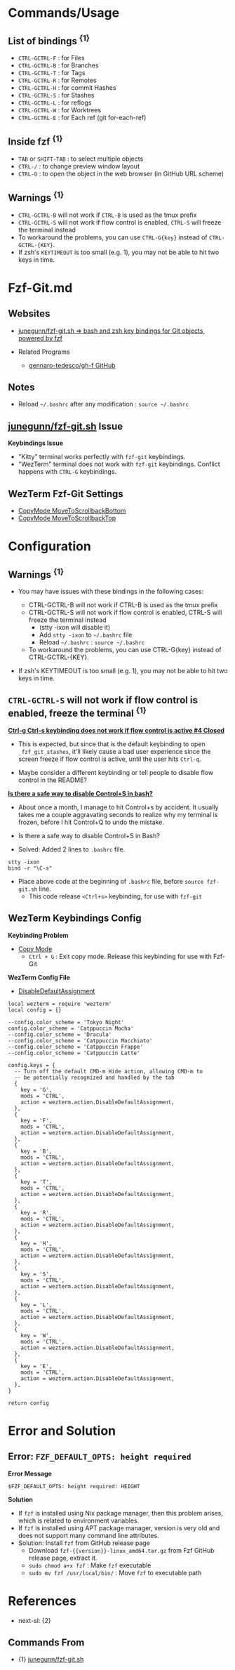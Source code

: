 # Commands/Usage

## List of bindings <sup>{1}</sup>

* `CTRL-GCTRL-F` : for Files
* `CTRL-GCTRL-B` : for Branches
* `CTRL-GCTRL-T` : for Tags
* `CTRL-GCTRL-R` : for Remotes
* `CTRL-GCTRL-H` : for commit Hashes
* `CTRL-GCTRL-S` : for Stashes
* `CTRL-GCTRL-L` : for reflogs
* `CTRL-GCTRL-W` : for Worktrees
* `CTRL-GCTRL-E` : for Each ref (git for-each-ref)

## Inside fzf <sup>{1}</sup>

* `TAB` or `SHIFT-TAB` : to select multiple objects
* `CTRL-/` : to change preview window layout
* `CTRL-O` : to open the object in the web browser (in GitHub URL scheme)

## Warnings <sup>{1}</sup>

* `CTRL-GCTRL-B` will not work if `CTRL-B` is used as the tmux prefix
* `CTRL-GCTRL-S` will not work if flow control is enabled, `CTRL-S` will freeze the terminal instead
* To workaround the problems, you can use `CTRL-G{key}` instead of `CTRL-GCTRL-{KEY}`.
* If zsh's `KEYTIMEOUT` is too small (e.g. 1), you may not be able to hit two keys in time.

# Fzf-Git.md

## Websites

* [junegunn/fzf-git.sh => bash and zsh key bindings for Git objects, powered by fzf](https://github.com/junegunn/fzf-git.sh)

* Related Programs
  * [gennaro-tedesco/gh-f GitHub](https://github.com/gennaro-tedesco/gh-f)

## Notes

* Reload `~/.bashrc` after any modification : `source ~/.bashrc`

## [junegunn/fzf-git.sh](https://github.com/junegunn/fzf-git.sh) Issue

**Keybindings Issue**

* "Kitty" terminal works perfectly with `fzf-git` keybindings.
* "WezTerm" terminal does not work with `fzf-git` keybindings. Conflict happens with `CTRL-G` keybindings.

## WezTerm Fzf-Git Settings

* [CopyMode MoveToScrollbackBottom](https://wezterm.org/config/lua/keyassignment/CopyMode/MoveToScrollbackBottom.html)
* [CopyMode MoveToScrollbackTop](https://wezterm.org/config/lua/keyassignment/CopyMode/MoveToScrollbackTop.html)

# Configuration

## Warnings <sup>{1}</sup>

* You may have issues with these bindings in the following cases:
  * CTRL-GCTRL-B will not work if CTRL-B is used as the tmux prefix
  * CTRL-GCTRL-S will not work if flow control is enabled, CTRL-S will freeze the terminal instead
    * (stty -ixon will disable it)
    * Add `stty -ixon` to `~/.bashrc` file
    * Reload `~/.bashrc` : `source ~/.bashrc`
  * To workaround the problems, you can use CTRL-G{key} instead of CTRL-GCTRL-{KEY}.

* If zsh's KEYTIMEOUT is too small (e.g. 1), you may not be able to hit two keys in time.

## `CTRL-GCTRL-S` will not work if flow control is enabled, freeze the terminal <sup>{1}</sup>

**[Ctrl-g Ctrl-s keybinding does not work if flow control is active #4
Closed](https://github.com/junegunn/fzf-git.sh/issues/4)**

* This is expected, but since that is the default keybinding to open `_fzf_git_stashes`, it'll likely cause a bad user experience since the screen freeze if flow control is active, until the user hits `Ctrl-q`.

* Maybe consider a different keybinding or tell people to disable flow control in the README?

**[Is there a safe way to disable Control+S in bash?](https://www.reddit.com/r/bash/comments/uz8x55/is_there_a_safe_way_to_disable_controls_in_bash/?rdt=57727)**

* About once a month, I manage to hit Control+s by accident. It usually takes me a couple aggravating seconds to realize why my terminal is frozen, before I hit Control+Q to undo the mistake.

* Is there a safe way to disable Control+S in Bash?

* Solved: Added 2 lines to `.bashrc` file.

```shell
stty -ixon  
bind -r "\C-s"
```

* Place above code at the beginning of `.bashrc` file, before `source fzf-git.sh` line.
  * This code release `<Ctrl+s>` keybinding, for use with `fzf-git`

## WezTerm Keybindings Config

**Keybinding Problem**

* [Copy Mode](https://wezterm.org/copymode.html)
  * `Ctrl + G` : Exit copy mode. Release this keybinding for use with Fzf-Git

**WezTerm Config File**

* [DisableDefaultAssignment](https://wezterm.org/config/lua/keyassignment/DisableDefaultAssignment.html)

```shell
local wezterm = require 'wezterm'
local config = {}

--config.color_scheme = 'Tokyo Night'
config.color_scheme = 'Catppuccin Mocha'
--config.color_scheme = 'Dracula'
--config.color_scheme = 'Catppuccin Macchiato'
--config.color_scheme = 'Catppuccin Frappe'
--config.color_scheme = 'Catppuccin Latte'

config.keys = {
  -- Turn off the default CMD-m Hide action, allowing CMD-m to
  -- be potentially recognized and handled by the tab
  {
    key = 'G',
    mods = 'CTRL',
    action = wezterm.action.DisableDefaultAssignment,
  },
  {
    key = 'F',
    mods = 'CTRL',
    action = wezterm.action.DisableDefaultAssignment,
  },
  {
    key = 'B',
    mods = 'CTRL',
    action = wezterm.action.DisableDefaultAssignment,
  },
  {
    key = 'T',
    mods = 'CTRL',
    action = wezterm.action.DisableDefaultAssignment,
  },
  {
    key = 'R',
    mods = 'CTRL',
    action = wezterm.action.DisableDefaultAssignment,
  },
  {
    key = 'H',
    mods = 'CTRL',
    action = wezterm.action.DisableDefaultAssignment,
  },
  {
    key = 'S',
    mods = 'CTRL',
    action = wezterm.action.DisableDefaultAssignment,
  },
  {
    key = 'L',
    mods = 'CTRL',
    action = wezterm.action.DisableDefaultAssignment,
  },
  {
    key = 'W',
    mods = 'CTRL',
    action = wezterm.action.DisableDefaultAssignment,
  },
  {
    key = 'E',
    mods = 'CTRL',
    action = wezterm.action.DisableDefaultAssignment,
  },
}

return config
```

# Error and Solution

## Error: `FZF_DEFAULT_OPTS: height required`

**Error Message**

```shell
$FZF_DEFAULT_OPTS: height required: HEIGHT
```

**Solution**

* If `fzf` is installed using Nix package manager, then this problem arises, which is related to environment variables.
* If `fzf` is installed using APT package manager, version is very old and does not support many command line attributes.
* Solution: Install `fzf` from GitHub release page
  * Download `fzf-{{version}}-linux_amd64.tar.gz` from Fzf GitHub release page, extract it.
  * `sudo chmod a+x fzf` : Make `fzf` executable
  * `sudo mv fzf /usr/local/bin/` : Move `fzf` to executable path

# References

* next-sl: {2}

## Commands From

* {1} [junegunn/fzf-git.sh](https://github.com/junegunn/fzf-git.sh)
